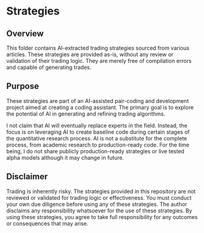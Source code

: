 # Strategies

## Overview
This folder contains AI-extracted trading strategies sourced from various articles. These strategies are provided as-is, without any review or validation of their trading logic. 
They are merely free of compilation errors and capable of generating trades.

## Purpose

These strategies are part of an AI-assisted pair-coding and development project aimed at creating a coding assistant. The primary goal is to explore the potential of AI in generating and refining trading algorithms.

I not claim that AI will eventually replace experts in the field. Instead, the focus is on leveraging AI to create baseline code during certain stages of the quantitative research process. AI is not a substitute for the complete process, from academic research to production-ready code. For the time being, I do not share publicly production-ready strategies or live tested alpha models although it may change in future. 

## Disclaimer

Trading is inherently risky. The strategies provided in this repository are not reviewed or validated for trading logic or effectiveness. You must conduct your own due diligence before using any of these strategies.
The author disclaims any responsibility whatsoever for the use of these strategies. By using these strategies, you agree to take full responsibility for any outcomes or consequences that may arise.



